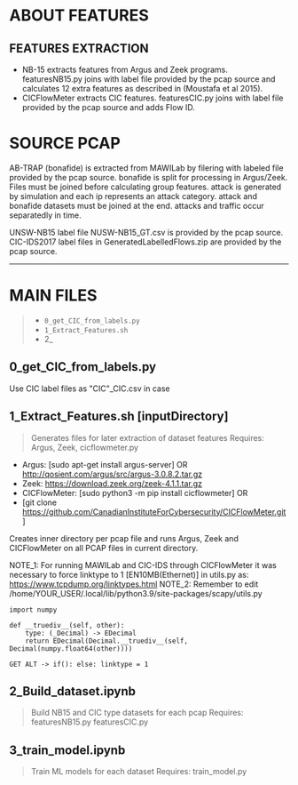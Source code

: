 # ABOUT FEATURES
## FEATURES EXTRACTION
- NB-15 extracts features from Argus and Zeek programs. featuresNB15.py joins with label file provided by the pcap source and calculates 12 extra features as described in (Moustafa et al 2015).
- CICFlowMeter extracts CIC features. featuresCIC.py joins with label file provided by the pcap source and adds Flow ID.

# SOURCE PCAP

AB-TRAP (bonafide) is extracted from MAWILab by filering with labeled file provided by the pcap source.
bonafide is split for processing in Argus/Zeek. Files must be joined before calculating group features.
attack is generated by simulation and each ip represents an attack category.
attack and bonafide datasets must be joined at the end.
attacks and traffic occur separatedly in time.

UNSW-NB15 label file NUSW-NB15_GT.csv is provided by the pcap source.
CIC-IDS2017 label files in GeneratedLabelledFlows.zip are provided by the pcap source.

---

# MAIN FILES

> - `0_get_CIC_from_labels.py`
> - `1_Extract_Features.sh`
> - 2_

## 0_get_CIC_from_labels.py 

Use CIC label files as "CIC"_CIC.csv in case 



## 1_Extract_Features.sh [inputDirectory] 

> Generates files for later extraction of dataset features
> Requires: Argus, Zeek, cicflowmeter.py

- Argus: [sudo apt-get install argus-server] OR http://qosient.com/argus/src/argus-3.0.8.2.tar.gz
- Zeek: https://download.zeek.org/zeek-4.1.1.tar.gz
- CICFlowMeter: [sudo python3 -m pip install cicflowmeter] OR
- [git clone https://github.com/CanadianInstituteForCybersecurity/CICFlowMeter.git]

Creates inner directory per pcap file and runs Argus, Zeek and CICFlowMeter on all PCAP files in current directory.

NOTE_1: For running MAWILab and CIC-IDS through CICFlowMeter it was necessary to force linktype to 1 [EN10MB(Ethernet)] in utils.py as: https://www.tcpdump.org/linktypes.html
NOTE_2: Remember to edit /home/YOUR_USER/.local/lib/python3.9/site-packages/scapy/utils.py

```
import numpy
 
def __truediv__(self, other):
	type: (_Decimal) -> EDecimal
	return EDecimal(Decimal.__truediv__(self, Decimal(numpy.float64(other))))

GET ALT -> if(): else: linktype = 1
```

## 2_Build_dataset.ipynb 

> Build NB15 and CIC type datasets for each pcap
> Requires: featuresNB15.py featuresCIC.py

## 3_train_model.ipynb

> Train ML models for each dataset
> Requires: train_model.py

